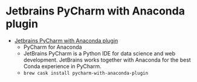 # Jetbrains PyCharm with Anaconda plugin
- [Jetbrains PyCharm with Anaconda plugin](https://www.jetbrains.com/pycharm/promo/anaconda)
  -  PyCharm for Anaconda
  - JetBrains PyCharm is a Python IDE for data science and web development. JetBrains works together with Anaconda for the best Conda experience in PyCharm.
  - `brew cask install pycharm-with-anaconda-plugin`
